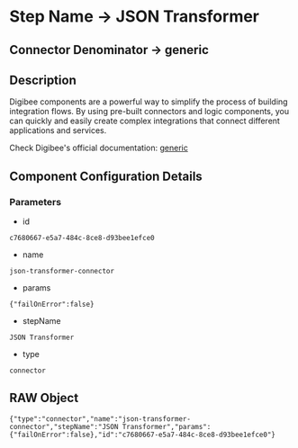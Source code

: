 # Step Name -> JSON Transformer
## Connector Denominator -> generic

## Description

Digibee components are a powerful way to simplify the process of building integration flows. By using pre-built connectors and logic components, you can quickly and easily create complex integrations that connect different applications and services.

Check Digibee's official documentation: [generic](https://docs.digibee.com/documentation "Digibee documentation")

## Component Configuration Details
### Parameters

* id
```
c7680667-e5a7-484c-8ce8-d93bee1efce0
```

* name
```
json-transformer-connector
```

* params
```
{"failOnError":false}
```

* stepName
```
JSON Transformer
```

* type
```
connector
```


## RAW Object

```
{"type":"connector","name":"json-transformer-connector","stepName":"JSON Transformer","params":{"failOnError":false},"id":"c7680667-e5a7-484c-8ce8-d93bee1efce0"}
```